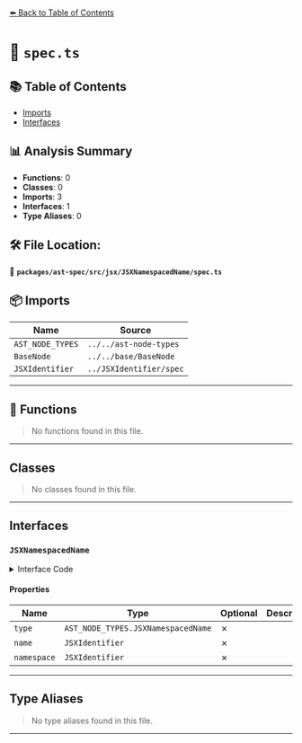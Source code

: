 [⬅️ Back to Table of Contents](../../../../../index.md)

# 📄 `spec.ts`

## 📚 Table of Contents

- [Imports](#imports)
- [Interfaces](#interfaces)

## 📊 Analysis Summary

- **Functions**: 0
- **Classes**: 0
- **Imports**: 3
- **Interfaces**: 1
- **Type Aliases**: 0

## 🛠️ File Location:
📂 **`packages/ast-spec/src/jsx/JSXNamespacedName/spec.ts`**

## 📦 Imports

| Name | Source |
|------|--------|
| `AST_NODE_TYPES` | `../../ast-node-types` |
| `BaseNode` | `../../base/BaseNode` |
| `JSXIdentifier` | `../JSXIdentifier/spec` |


---

## 🔧 Functions

> No functions found in this file.


---

## Classes

> No classes found in this file.


---

## Interfaces

### `JSXNamespacedName`

<details><summary>Interface Code</summary>

```ts
export interface JSXNamespacedName extends BaseNode {
  type: AST_NODE_TYPES.JSXNamespacedName;
  name: JSXIdentifier;
  namespace: JSXIdentifier;
}
```
</details>

#### Properties

| Name | Type | Optional | Description |
|------|------|----------|-------------|
| `type` | `AST_NODE_TYPES.JSXNamespacedName` | ✗ |  |
| `name` | `JSXIdentifier` | ✗ |  |
| `namespace` | `JSXIdentifier` | ✗ |  |


---

## Type Aliases

> No type aliases found in this file.


---